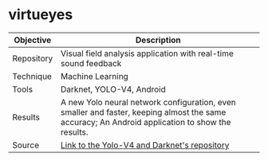# virtueyes
| Objective | Description |
|-----------|-------------|
| Repository | Visual field analysis application with real-time sound feedback |
| Technique | Machine Learning |
| Tools | Darknet, YOLO-V4, Android |
| Results | A new Yolo neural network configuration, even smaller and faster, keeping almost the same accuracy; An Android application to show the results. |
| Source | [Link to the Yolo-V4 and Darknet's repository](https://github.com/AlexeyAB/darknet)

